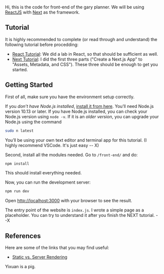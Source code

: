Hi, this is the code for front-end of the gary planner. We will be using [ReactJS](https://reactjs.org) with [Next](https://nextjs.org) as the framework.

## Tutorial

It is highly recommended to complete (or read through and understand) the following tutorial before procedding:
- [React Tutorial](https://reactjs.org/tutorial/tutorial.html#declaring-a-winner): We did a lab in React, so that should be sufficient as well.
- [Next Tutorial](https://nextjs.org/learn/basics/create-nextjs-app): I did the first three parts ("Create a Next.js App" to "Assets, Metadata, and CSS"). These three should be enough to get you started.

## Getting Started

First of all, make sure you have the environment setup correctly. 

If you *don’t have Node.js installed*, [install it from here](https://nodejs.org/en/). You’ll need Node.js version 10.13 or later. 
If you have Node.js installed, you can check your Node.js version using `node -v`. If it is an *older version*, you can upgrade your Node.js using the command
```bash
sudo n latest
```
You’ll be using your own text editor and terminal app for this tutorial. (I highly recommend VSCode. It's just easy -- X)


Second, install all the modules needed. Go to `/front-end/` and do:
```bash
npm install
```
This should install everything needed.

Now, you can run the development server:

```bash
npm run dev
```

Open [http://localhost:3000](http://localhost:3000) with your browser to see the result.

The entry point of the website is `index.js`. I wrote a simple page as a placeholder. You can try to understand it after you finish the NEXT tutorial. --X

## References

Here are some of the links that you may find useful:
- [Static vs. Server Rendering](https://frontarm.com/james-k-nelson/static-vs-server-rendering/)

Yixuan is a pig.
